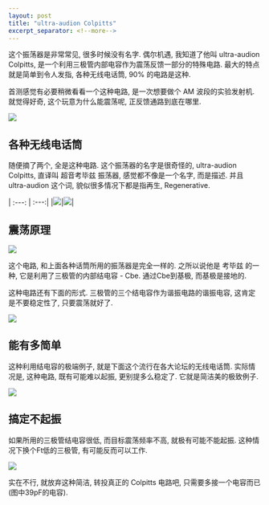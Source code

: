 ```yaml
---
layout: post
title: "ultra-audion Colpitts"
excerpt_separator: <!--more-->
---
```


这个振荡器是非常常见, 很多时候没有名字. 偶尔机遇, 我知道了他叫 ultra-audion Colpitts, 是一个利用三极管内部电容作为震荡反馈一部分的特殊电路. 最大的特点就是简单到令人发指, 各种无线电话筒, 90% 的电路是这种.

首测感觉有必要稍微看看一个这种电路, 是一次想要做个 AM 波段的实验发射机. 就觉得好奇, 这个玩意为什么能震荡呢, 正反馈通路到底在哪里.


<img src="{{site.baseurl}}/images/ultra-audion-transmiter.jpg" class="center" />


<!--more-->


## 各种无线电话筒

随便摘了两个, 全是这种电路. 这个振荡器的名字是很奇怪的, ultra-audion Colpitts, 直译叫 超音考毕兹 振荡器, 感觉都不像是一个名字, 而是描述. 并且 ultra-audion 这个词, 貌似很多情况下都是指再生, Regenerative. 

| :---: | :---:|
|![]({{site.baseurl}}/images/ultra-audion-bug1.jpg)|![]({{site.baseurl}}/images/ultra-audion-bug2.jpg)|


## 震荡原理

<img src="{{site.baseurl}}/images/ultra-audion-simple-sch.jpg" class="center" />

这个电路, 和上面各种话筒所用的振荡器是完全一样的. 之所以说他是 考毕兹 的一种, 它是利用了三极管的内部结电容 - Cbe. 通过Cbe到基极, 而基极是接地的.

这种电路还有下面的形式. 三极管的三个结电容作为谐振电路的谐振电容, 这肯定是不要稳定性了, 只要震荡就好了. 

<img src="{{site.baseurl}}/images/ultra-audion-sch.jpg" class="center" />



## 能有多简单

这种利用结电容的极端例子, 就是下面这个流行在各大论坛的无线电话筒. 实际情况是, 这种电路, 既有可能难以起振, 更别提多么稳定了. 它就是简洁美的极致例子.

<img src="{{site.baseurl}}/images/ultra-audion-tinny.jpg" class="center" />

## 搞定不起振

如果所用的三极管结电容很低, 而目标震荡频率不高, 就极有可能不能起振. 这种情况下换个Ft低的三极管, 有可能反而可以工作. 

<img src="{{site.baseurl}}/images/ultra-audion-fix.jpg" class="center" />

实在不行, 就放弃这种简洁, 转投真正的 Colpitts 电路吧, 只需要多接一个电容而已(图中39pF的电容).


